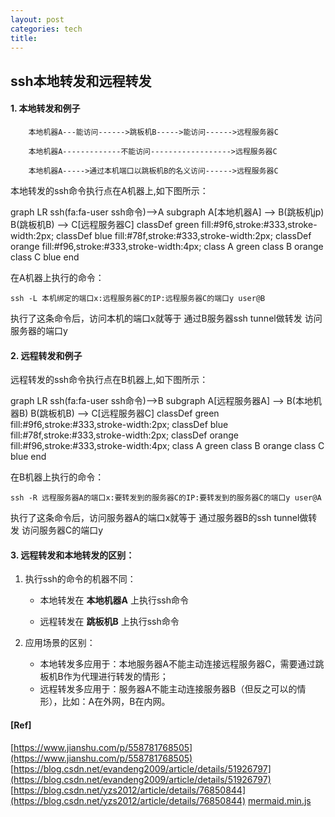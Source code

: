 ```yaml
---
layout: post
categories: tech
title: 
---
```

## ssh本地转发和远程转发


#### 1. 本地转发和例子

```shell
    本地机器A---能访问------>跳板机B----->能访问------>远程服务器C

    本地机器A-------------不能访问------------------>远程服务器C

    本地机器A----->通过本机端口以跳板机B的名义访问------>远程服务器C

```
本地转发的ssh命令执行点在A机器上,如下图所示：
<link rel="stylesheet" href="https://use.fontawesome.com/releases/v5.4.1/css/all.css" integrity="sha384-5sAR7xN1Nv6T6+dT2mhtzEpVJvfS3NScPQTrOxhwjIuvcA67KV2R5Jz6kr4abQsz" crossorigin="anonymous">

<script src="/js/mermaid.min.js"></script>
<div class="mermaid">
graph LR
ssh(fa:fa-user ssh命令)-->A
subgraph 
    A[本地机器A] --> B(跳板机jp)
    B(跳板机B) --> C[远程服务器C]
    classDef green fill:#9f6,stroke:#333,stroke-width:2px;
    classDef blue fill:#78f,stroke:#333,stroke-width:2px;
    classDef orange fill:#f96,stroke:#333,stroke-width:4px;
    class A green
    class B orange
    class C blue
end
</div>

在A机器上执行的命令：
```shell
ssh -L 本机绑定的端口x:远程服务器C的IP:远程服务器C的端口y user@B
```
执行了这条命令后，访问本机的端口x就等于 通过B服务器ssh tunnel做转发 访问服务器的端口y

#### 2. 远程转发和例子

远程转发的ssh命令执行点在B机器上,如下图所示：
<script src="/js/mermaid.min.js"></script>
<div class="mermaid">
graph LR
ssh(fa:fa-user ssh命令)-->B
subgraph 
    A[远程服务器A] --> B(本地机器B)
    B(跳板机B) --> C[远程服务器C]
    classDef green fill:#9f6,stroke:#333,stroke-width:2px;
    classDef blue fill:#78f,stroke:#333,stroke-width:2px;
    classDef orange fill:#f96,stroke:#333,stroke-width:4px;
    class A green
    class B orange
    class C blue
end
</div>


在B机器上执行的命令：
```shell
ssh -R 远程服务器A的端口x:要转发到的服务器C的IP:要转发到的服务器C的端口y user@A
```
执行了这条命令后，访问服务器A的端口x就等于 通过服务器B的ssh tunnel做转发 访问服务器C的端口y

#### 3. 远程转发和本地转发的区别：

1. 执行ssh的命令的机器不同：
   - 本地转发在 **本地机器A** 上执行ssh命令

   - 远程转发在 **跳板机B** 上执行ssh命令

2. 应用场景的区别：
   - 本地转发多应用于：本地服务器A不能主动连接远程服务器C，需要通过跳板机B作为代理进行转发的情形；
   - 远程转发多应用于：服务器A不能主动连接服务器B（但反之可以的情形），比如：A在外网，B在内网。

#### [Ref]

[https://www.jianshu.com/p/558781768505](https://www.jianshu.com/p/558781768505)
[https://blog.csdn.net/evandeng2009/article/details/51926797](https://blog.csdn.net/evandeng2009/article/details/51926797)
[https://blog.csdn.net/yzs2012/article/details/76850844](https://blog.csdn.net/yzs2012/article/details/76850844)
[mermaid.min.js](https://unpkg.com/mermaid@7.1.0/dist/mermaid.min.js)

